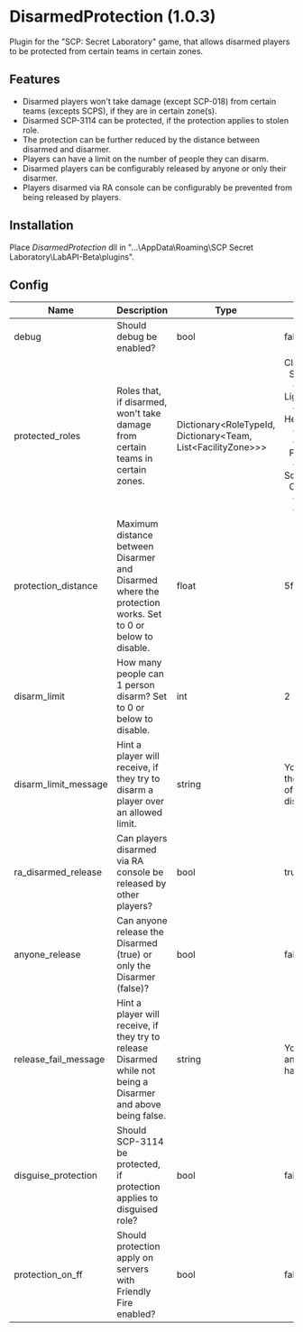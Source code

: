 # DisarmedProtection (1.0.3)
Plugin for the "SCP: Secret Laboratory" game, that allows disarmed players to be protected from certain teams in certain zones.

## Features
- Disarmed players won't take damage (except SCP-018) from certain teams (excepts SCPS), if they are in certain zone(s).
- Disarmed SCP-3114 can be protected, if the protection applies to stolen role.
- The protection can be further reduced by the distance between disarmed and disarmer.
- Players can have a limit on the number of people they can disarm.
- Disarmed players can be configurably released by anyone or only their disarmer.
- Players disarmed via RA console can be configurably be prevented from being released by players.

## Installation
Place *DisarmedProtection* dll in "...\AppData\Roaming\SCP Secret Laboratory\LabAPI-Beta\plugins".

## Config
|Name|Description|Type|Default value|
|---|---|---|---|
|debug|Should debug be enabled?|bool|false|
|protected_roles|Roles that, if disarmed, won't take damage from certain teams in certain zones.|Dictionary<RoleTypeId, Dictionary<Team, List\<FacilityZone>>>|ClassD:<br/>&nbsp;&nbsp;Scientists:<br/>&nbsp;&nbsp;&nbsp;- LightContainment<br/>&nbsp;&nbsp;&nbsp;- HeavyContainment<br/>&nbsp;&nbsp;&nbsp;- Entrance<br/>&nbsp;&nbsp;&nbsp;- Surface<br/>&nbsp;&nbsp;FoundationForces:<br/>&nbsp;&nbsp;&nbsp;- Entrance<br/>Scientists:<br/>&nbsp;&nbsp;ChaosInsurgency:<br/>&nbsp;&nbsp;&nbsp;- Entrance<br/>&nbsp;&nbsp;&nbsp;- Surface|
|protection_distance|Maximum distance between Disarmer and Disarmed where the protection works. Set to 0 or below to disable.|float|5f|
|disarm_limit|How many people can 1 person disarm? Set to 0 or below to disable.|int|2|
|disarm_limit_message|Hint a player will receive, if they try to disarm a player over an allowed limit.|string|You have reached the maximum limit of players you can disarm.|
|ra_disarmed_release|Can players disarmed via RA console be released by other players?|bool|true|
|anyone_release|Can anyone release the Disarmed (true) or only the Disarmer (false)?|bool|false|
|release_fail_message|Hint a player will receive, if they try to release Disarmed while not being a Disarmer and above being false.|string|You can't release any player you haven't disarmed.|
|disguise_protection|Should SCP-3114 be protected, if protection applies to disguised role?|bool|false|
|protection_on_ff|Should protection apply on servers with Friendly Fire enabled?|bool|false|
